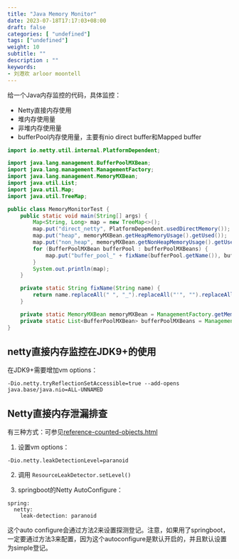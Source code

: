 ```yaml
---
title: "Java Memory Monitor"
date: 2023-07-18T17:17:03+08:00
draft: false
categories: [ "undefined"]
tags: ["undefined"]
weight: 10
subtitle: ""
description : ""
keywords:
- 刘港欢 arloor moontell
---
```


给一个Java内存监控的代码，具体监控：

- Netty直接内存使用
- 堆内存使用量
- 非堆内存使用量
- bufferPool内存使用量，主要有nio direct buffer和Mapped buffer
<!--more-->

```java
import io.netty.util.internal.PlatformDependent;

import java.lang.management.BufferPoolMXBean;
import java.lang.management.ManagementFactory;
import java.lang.management.MemoryMXBean;
import java.util.List;
import java.util.Map;
import java.util.TreeMap;

public class MemoryMonitorTest {
    public static void main(String[] args) {
        Map<String, Long> map = new TreeMap<>();
        map.put("direct_netty", PlatformDependent.usedDirectMemory());
        map.put("heap", memoryMXBean.getHeapMemoryUsage().getUsed());
        map.put("non_heap", memoryMXBean.getNonHeapMemoryUsage().getUsed());
        for (BufferPoolMXBean bufferPool : bufferPoolMXBeans) {
            map.put("buffer_pool_" + fixName(bufferPool.getName()), bufferPool.getMemoryUsed());
        }
        System.out.println(map);
    }

    private static String fixName(String name) {
        return name.replaceAll(" ", "_").replaceAll("'", "").replaceAll("-", "_");
    }

    private static MemoryMXBean memoryMXBean = ManagementFactory.getMemoryMXBean();
    private static List<BufferPoolMXBean> bufferPoolMXBeans = ManagementFactory.getPlatformMXBeans(BufferPoolMXBean.class);
}
```

## netty直接内存监控在JDK9+的使用

在JDK9+需要增加vm options：

```shell
-Dio.netty.tryReflectionSetAccessible=true --add-opens java.base/java.nio=ALL-UNNAMED
```

## Netty直接内存泄漏排查

有三种方式：可参见[reference-counted-objects.html](https://netty.io/wiki/reference-counted-objects.html)

1. 设置vm options：

```shell
-Dio.netty.leakDetectionLevel=paranoid
```

2. 调用 `ResourceLeakDetector.setLevel()`

3. springboot的Netty AutoConfigure：

```shell
spring:
  netty:
    leak-detection: paranoid
```

这个auto configure会通过方法2来设置探测登记。注意，如果用了springboot，一定要通过方法3来配置，因为这个autoconfigure是默认开启的，并且默认设置为simple登记。
